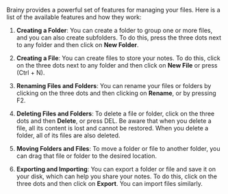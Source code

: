Brainy provides a powerful set of features for managing your files. Here is a 
list of the available features and how they work:

1. **Creating a Folder**: You can create a folder to group one or more files,
and you can also create subfolders. To do this, press the three dots next to 
any folder and then click on **New Folder**.

2. **Creating a File**: You can create files to store your notes. To do this,
click on the three dots next to any folder and then click on **New File** or
press (Ctrl + N).

3. **Renaming Files and Folders**: You can rename your files or folders by
clicking on the three dots and then clicking on **Rename**, or by pressing F2.

4. **Deleting Files and Folders**: To delete a file or folder, click on the
three dots and then **Delete**, or press DEL. Be aware that when you delete 
a file, all its content is lost and cannot be restored. When you delete a 
folder, all of its files are also deleted.

5. **Moving Folders and Files**: To move a folder or file to another folder, 
you can drag that file or folder to the desired location.

6. **Exporting and Importing**: You can export a folder or file and save it 
on your disk, which can help you share your notes. To do this, click on the 
three dots and then click on **Export**. You can import files similarly.
